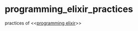 # programming_elixir_practices
practices of <<[programming elixir](https://pragprog.com/book/elixir13/programming-elixir-1-3)>>
